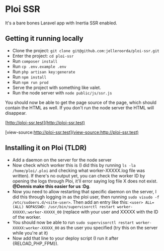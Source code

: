 # Ploi SSR

It's a bare bones Laravel app with Inertia SSR enabled.

## Getting it running locally

- Clone the project: `git clone git@github.com:jelleroorda/ploi-ssr.git`
- Enter the project: `cd ploi-ssr`
- Run `composer install`
- Run `cp .env.example .env`
- Run `php artisan key:generate`
- Run `npm install`
- Run `npm run prod`
- Serve the project with something like valet.
- Run the node server with `node public/js/ssr.js`

You should now be able to get the page source of the page, which should contain the HTML as well.
If you don't run the node server the HTML will disappear.

[http://ploi-ssr.test](http://ploi-ssr.test)

[view-source:http://ploi-ssr.test](view-source:http://ploi-ssr.test)


## Installing it on Ploi (TLDR)

- Add a daemon on the server for the node server
- Now check which worker this is (I did this by running `ls -la /home/ploi/.ploi` and checking what worker-XXXXX.log file was written). If there's no output yet, you can check the worker ID by opening the logs through Ploi, it'll error saying log file X does not exist. **@Dennis make this easier for us :Dg**.
- Now you need to allow restarting that specific daemon on the server, I did this through logging in as the ploi user, then running `sudo visudo -f /etc/sudoers.d/<site-user>`. Then add an entry like this: `<user> ALL=(ALL) NOPASSWD: /usr/bin/supervisorctl restart worker-XXXXX\:worker-XXXXX_00` (replace <user> with your user and XXXXX with the ID of the worker.
- You should now be able to run `sudo supervisorctl restart worker-XXXXX:worker-XXXXX_00` as the user you specified (try this on the server while you're at it)
- Now add that line to your deploy script (I run it after {RELOAD_PHP_FPM}).

